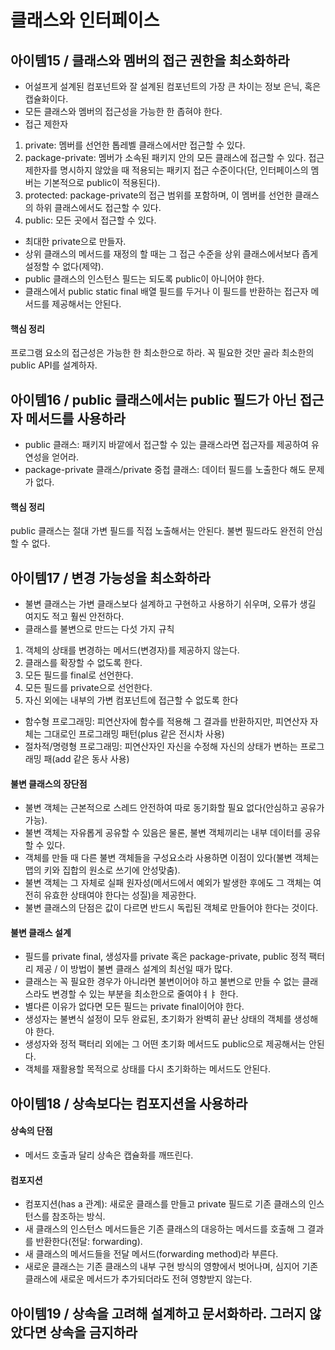 # 클래스와 인터페이스

## 아이템15 / 클래스와 멤버의 접근 권한을 최소화하라

* 어설프게 설계된 컴포넌트와 잘 설계된 컴포넌트의 가장 큰 차이는 정보 은닉, 혹은 캡슐화이다.
* 모든 클래스와 멤버의 접근성을 가능한 한 좁혀야 한다.
* 접근 제한자
1. private: 멤버를 선언한 톱레벨 클래스에서만 접근할 수 있다.
2. package-private: 멤버가 소속된 패키지 안의 모든 클래스에 접근할 수 있다. 접근 제한자를 명시하지 않았을 때 적용되는 패키지 접근 수준이다(단, 인터페이스의 멤버는 기본적으로 public이 적용된다).
3. protected: package-private의 접근 범위를 포함하며, 이 멤버를 선언한 클래스의 하위 클래스에서도 접근할 수 있다.
4. public: 모든 곳에서 접근할 수 있다.
* 최대한 private으로 만들자.
* 상위 클래스의 메서드를 재정의 할 때는 그 접근 수준을 상위 클래스에서보다 좁게 설정할 수 없다(제약).
* public 클래스의 인스턴스 필드는 되도록 public이 아니어야 한다.
* 클래스에서 public static final 배열 필드를 두거나 이 필드를 반환하는 접근자 메서드를 제공해서는 안된다.

#### 핵심 정리
프로그램 요소의 접근성은 가능한 한 최소한으로 하라. 꼭 필요한 것만 골라 최소한의 public API를 설계하자.

## 아이템16 / public 클래스에서는 public 필드가 아닌 접근자 메서드를 사용하라

* public 클래스: 패키지 바깥에서 접근할 수 있는 클래스라면 접근자를 제공하여 유연성을 얻어라.
* package-private 클래스/private 중첩 클래스: 데이터 필드를 노출한다 해도 문제가 없다.

#### 핵심 정리
public 클래스는 절대 가변 필드를 직접 노출해서는 안된다. 불변 필드라도 완전히 안심할 수 없다.

## 아이템17 / 변경 가능성을 최소화하라

* 불변 클래스는 가변 클래스보다 설계하고 구현하고 사용하기 쉬우며, 오류가 생길 여지도 적고 훨씬 안전하다.
* 클래스를 불변으로 만드는 다섯 가지 규칙
1. 객체의 상태를 변경하는 메서드(변경자)를 제공하지 않는다.
2. 클래스를 확장할 수 없도록 한다.
3. 모든 필드를 final로 선언한다.
4. 모든 필드를 private으로 선언한다.
5. 자신 외에는 내부의 가변 컴포넌트에 접근할 수 없도록 한다
* 함수형 프로그래밍: 피연산자에 함수를 적용해 그 결과를 반환하지만, 피연산자 자체는 그대로인 프로그래밍 패턴(plus 같은 전시차 사용)
* 절차적/명령형 프로그래밍: 피연산자인 자신을 수정해 자신의 상태가 변하는 프로그래밍 패(add 같은 동사 사용)

#### 불변 클래스의 장단점
* 불변 객체는 근본적으로 스레드 안전하여 따로 동기화할 필요 없다(안심하고 공유가 가능).
* 불변 객체는 자유롭게 공유할 수 있음은 물론, 불변 객체끼리는 내부 데이터를 공유할 수 있다.
* 객체를 만들 때 다른 불변 객체들을 구성요소라 사용하면 이점이 있다(불변 객체는 맵의 키와 집합의 원소로 쓰기에 안성맞춤).
* 불변 객체는 그 자체로 실패 원자성(메서드에서 예외가 발생한 후에도 그 객체는 여전히 유효한 상태여야 한다는 성질)을 제공한다.
* 불변 클래스의 단점은 값이 다르면 반드시 독립된 객체로 만들어야 한다는 것이다.

#### 불변 클래스 설계
* 필드를 private final, 생성자를 private 혹은 package-private, public 정적 팩터리 제공 / 이 방법이 불변 클래스 설계의 최선일 때가 많다.
* 클래스는 꼭 필요한 경우가 아니라면 불변이어야 하고 불변으로 만들 수 없는 클래스라도 변경할 수 있는 부분을 최소한으로 줄여야ㅕㅑ 한다.
* 별다른 이유가 없다면 모든 필드는 private final이어야 한다.
* 생성자는 불변식 설정이 모두 완료된, 초기화가 완벽히 끝난 상태의 객체를 생성해야 한다.
* 생성자와 정적 팩터리 외에는 그 어떤 초기화 메서드도 public으로 제공해서는 안된다.
* 객체를 재활용할 목적으로 상태를 다시 초기화하는 메서드도 안된다.

## 아이템18 / 상속보다는 컴포지션을 사용하라

#### 상속의 단점
* 메서드 호출과 달리 상속은 캡슐화를 깨뜨린다.

#### 컴포지션
* 컴포지션(has a 관계): 새로운 클래스를 만들고 private 필드로 기존 클래스의 인스턴스를 참조하는 방식.
* 새 클래스의 인스턴스 메서드들은 기존 클래스의 대응하는 메서드를 호출해 그 결과를 반환한다(전달: forwarding).
* 새 클래스의 메서드들을 전달 메서드(forwarding method)라 부른다.
* 새로운 클래스는 기존 클래스의 내부 구현 방식의 영향에서 벗어나며, 심지어 기존 클래스에 새로운 메서드가 추가되더라도 전혀 영향받지 않는다.


## 아이템19 / 상속을 고려해 설계하고 문서화하라. 그러지 않았다면 상속을 금지하라
